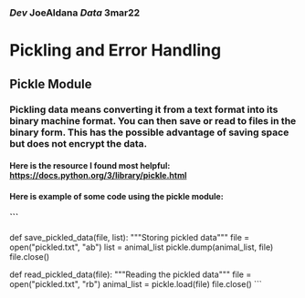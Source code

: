 ### *Dev* **JoeAldana** *Data* **3mar22**
# Pickling and Error Handling
## Pickle Module
### Pickling data means converting it from a text format into its binary machine format. You can then save or read to files in the binary form. This has the possible advantage of saving space but does not encrypt the data.
#### Here is the resource I found most helpful: https://docs.python.org/3/library/pickle.html
#### Here is example of some code using the pickle module:
#### ``` 

def save_pickled_data(file, list):
    """Storing pickled data"""
file = open("pickled.txt", "ab")
list = animal_list
pickle.dump(animal_list, file)
file.close()

def read_pickled_data(file):
    """Reading the pickled data"""
file = open("pickled.txt", "rb")
animal_list = pickle.load(file)
file.close()    ```
